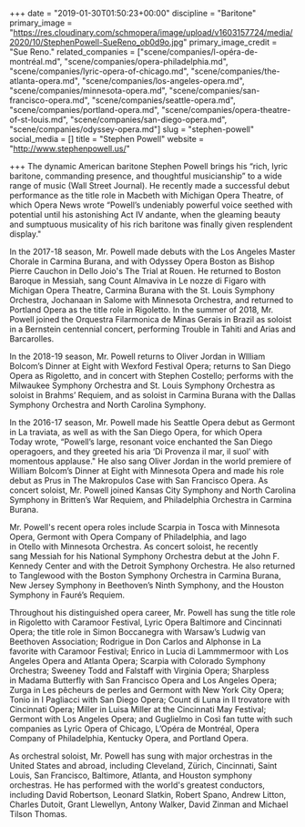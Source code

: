 +++
date = "2019-01-30T01:50:23+00:00"
discipline = "Baritone"
primary_image = "https://res.cloudinary.com/schmopera/image/upload/v1603157724/media/2020/10/StephenPowell-SueReno_ob0d9o.jpg"
primary_image_credit = "Sue Reno."
related_companies = ["scene/companies/l-opéra-de-montréal.md", "scene/companies/opera-philadelphia.md", "scene/companies/lyric-opera-of-chicago.md", "scene/companies/the-atlanta-opera.md", "scene/companies/los-angeles-opera.md", "scene/companies/minnesota-opera.md", "scene/companies/san-francisco-opera.md", "scene/companies/seattle-opera.md", "scene/companies/portland-opera.md", "scene/companies/opera-theatre-of-st-louis.md", "scene/companies/san-diego-opera.md", "scene/companies/odyssey-opera.md"]
slug = "stephen-powell"
social_media = []
title = "Stephen Powell"
website = "http://www.stephenpowell.us/"

+++
The dynamic American baritone Stephen Powell brings his “rich, lyric baritone, commanding presence, and thoughtful musicianship” to a wide range of music (Wall Street Journal). He recently made a successful debut performance as the title role in Macbeth with Michigan Opera Theatre, of which Opera News wrote “Powell’s undeniably powerful voice seethed with potential until his astonishing Act IV andante, when the gleaming beauty and sumptuous musicality of his rich baritone was finally given resplendent display."

In the 2017-18 season, Mr. Powell made debuts with the Los Angeles Master Chorale in Carmina Burana, and with Odyssey Opera Boston as Bishop Pierre Cauchon in Dello Joio's The Trial at Rouen. He returned to Boston Baroque in Messiah, sang Count Almaviva in Le nozze di Figaro with Michigan Opera Theatre, Carmina Burana with the St. Louis Symphony Orchestra, Jochanaan in Salome with Minnesota Orchestra, and returned to Portland Opera as the title role in Rigoletto. In the summer of 2018, Mr. Powell joined the Orquestra Filarmonica de Minas Gerais in Brazil as soloist in a Bernstein centennial concert, performing Trouble in Tahiti and Arias and Barcarolles.

In the 2018-19 season, Mr. Powell returns to Oliver Jordan in WIlliam Bolcom’s Dinner at Eight with Wexford Festival Opera; returns to San Diego Opera as Rigoletto, and in concert with Stephen Costello; performs with the Milwaukee Symphony Orchestra and St. Louis Symphony Orchestra as soloist in Brahms’ Requiem, and as soloist in Carmina Burana with the Dallas Symphony Orchestra and North Carolina Symphony.

In the 2016-17 season, Mr. Powell made his Seattle Opera debut as Germont in La traviata, as well as with the San Diego Opera, for which Opera Today wrote, “Powell’s large, resonant voice enchanted the San Diego operagoers, and they greeted his aria ‘Di Provenza il mar, il suol’ with momentous applause." He also sang Oliver Jordan in the world premiere of William Bolcom’s Dinner at Eight with Minnesota Opera and made his role debut as Prus in The Makropulos Case with San Francisco Opera. As concert soloist, Mr. Powell joined Kansas City Symphony and North Carolina Symphony in Britten’s War Requiem, and Philadelphia Orchestra in Carmina Burana.

Mr. Powell's recent opera roles include Scarpia in Tosca with Minnesota Opera, Germont with Opera Company of Philadelphia, and Iago in Otello with Minnesota Orchestra. As concert soloist, he recently sang Messiah for his National Symphony Orchestra debut at the John F. Kennedy Center and with the Detroit Symphony Orchestra. He also returned to Tanglewood with the Boston Symphony Orchestra in Carmina Burana, New Jersey Symphony in Beethoven’s Ninth Symphony, and the Houston Symphony in Fauré’s Requiem.

Throughout his distinguished opera career, Mr. Powell has sung the title role in Rigoletto with Caramoor Festival, Lyric Opera Baltimore and Cincinnati Opera; the title role in Simon Boccanegra with Warsaw’s Ludwig van Beethoven Association; Rodrigue in Don Carlos and Alphonse in La favorite with Caramoor Festival; Enrico in Lucia di Lammmermoor with Los Angeles Opera and Atlanta Opera; Scarpia with Colorado Symphony Orchestra; Sweeney Todd and Falstaff with Virginia Opera; Sharpless in Madama Butterfly with San Francisco Opera and Los Angeles Opera; Zurga in Les pêcheurs de perles and Germont with New York City Opera; Tonio in I Pagliacci with San Diego Opera; Count di Luna in Il trovatore with Cincinnati Opera; Miller in Luisa Miller at the Cincinnati May Festival; Germont with Los Angeles Opera; and Guglielmo in Così fan tutte with such companies as Lyric Opera of Chicago, L’Opéra de Montréal, Opera Company of Philadelphia, Kentucky Opera, and Portland Opera.

As orchestral soloist, Mr. Powell has sung with major orchestras in the United States and abroad, including Cleveland, Zürich, Cincinnati, Saint Louis, San Francisco, Baltimore, Atlanta, and Houston symphony orchestras. He has performed with the world's greatest conductors, including David Robertson, Leonard Slatkin, Robert Spano, Andrew Litton, Charles Dutoit, Grant Llewellyn, Antony Walker, David Zinman and Michael Tilson Thomas.